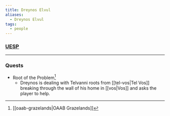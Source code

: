 ```yaml
---
title: Dreynos Elvul
aliases:
  - Dreynos Elvul
tags:
  - people
---
```

### [UESP](https://en.uesp.net/wiki/Morrowind:Vos#Dreynos_Elvul)

***
### Quests
* Root of the Problem[^1]
	* Dreynos is dealing with Telvanni roots from [[tel-vos|Tel Vos]] breaking through the wall of his home in [[vos|Vos]] and asks the player to help.

[^1]: [[oaab-grazelands|OAAB Grazelands]]